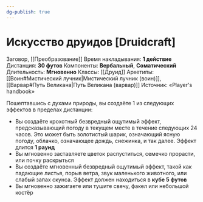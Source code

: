 ```yaml
---
dg-publish: true
---
```

# Искусство друидов [Druidcraft]
Заговор, [[Преобразование]]
Время накладывания: **1 действие**
Дистанция: **30 футов**
Компоненты: **Вербальный**, **Соматический**
Длительность: **Мгновенно**
Классы: [[Друид]]
Архетипы: [[Воин#Мистический лучник|Мистический лучник (воин)]], [[Варвар#Путь Великана|Путь Великана (варвар)]]
Источник: «Player's handbook»

Пошептавшись с духами природы, вы создаёте 1 из следующих эффектов в пределах дистанции:

- Вы создаёте крохотный безвредный ощутимый эффект, предсказывающий погоду в текущем месте в течение следующих 24 часов. Это может быть золотистый шарик, означающий ясную погоду, облачко, означающее дождь, снежинка, и так далее. Эффект длится **1 раунд**
- Вы мгновенно заставляете цветок распуститься, семечко прорасти, или почку раскрыться
- Вы создаёте мгновенный безвредный ощутимый эффект, такой как падающие листья, порыв ветра, звук маленького животного, или слабый запах скунса. Эффект должен находиться в **кубе 5 футов**
- Вы мгновенно зажигаете или тушите свечу, факел или небольшой костёр